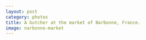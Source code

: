 ```yaml
---
layout: post
category: photos
title: A butcher at the market of Narbonne, France.
image: narbonne-market
---
```


